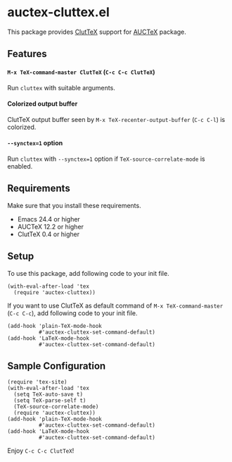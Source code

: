 # auctex-cluttex.el

This package provides [ClutTeX](https://www.ctan.org/pkg/cluttex) support for
[AUCTeX](https://www.gnu.org/software/auctex/) package.

## Features
#### `M-x TeX-command-master ClutTeX` (`C-c C-c ClutTeX`)
Run `cluttex` with suitable arguments.

#### Colorized output buffer
ClutTeX output buffer seen by `M-x TeX-recenter-output-buffer` (`C-c C-l`) is colorized.

#### `--synctex=1` option
Run `cluttex` with `--synctex=1` option if `TeX-source-correlate-mode` is enabled.

## Requirements
Make sure that you install these requirements.

* Emacs 24.4 or higher
* AUCTeX 12.2 or higher
* ClutTeX 0.4 or higher

## Setup
To use this package, add following code to your init file.

```elisp
(with-eval-after-load 'tex
  (require 'auctex-cluttex))
```

If you want to use ClutTeX as default command of `M-x TeX-command-master` (`C-c C-c`), 
add following code to your init file.

```elisp
(add-hook 'plain-TeX-mode-hook
          #'auctex-cluttex-set-command-default)
(add-hook 'LaTeX-mode-hook
          #'auctex-cluttex-set-command-default)
```

## Sample Configuration
```elisp
(require 'tex-site)
(with-eval-after-load 'tex
  (setq TeX-auto-save t)
  (setq TeX-parse-self t)
  (TeX-source-correlate-mode)
  (require 'auctex-cluttex))
(add-hook 'plain-TeX-mode-hook
          #'auctex-cluttex-set-command-default)
(add-hook 'LaTeX-mode-hook
          #'auctex-cluttex-set-command-default)
```


Enjoy `C-c C-c ClutTeX`!
